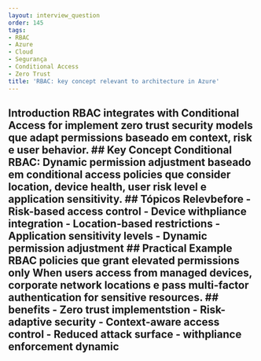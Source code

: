 ```yaml
---
layout: interview_question
order: 145
tags:
- RBAC
- Azure
- Cloud
- Segurança
- Conditional Access
- Zero Trust
title: 'RBAC: key concept relevant to architecture in Azure'
---
```


## Introduction RBAC integrates with Conditional Access for implement zero trust security models que adapt permissions baseado em context, risk e user behavior. ## Key Concept **Conditional RBAC**: Dynamic permission adjustment baseado em conditional access policies que consider location, device health, user risk level e application sensitivity. ## Tópicos Relevbefore - Risk-based access control - Device withpliance integration - Location-based restrictions - Application sensitivity levels - Dynamic permission adjustment ## Practical Example RBAC policies que grant elevated permissions only When users access from managed devices, corporate network locations e pass multi-factor authentication for sensitive resources. ## benefits - Zero trust implementstion - Risk-adaptive security - Context-aware access control - Reduced attack surface - withpliance enforcement dynamic